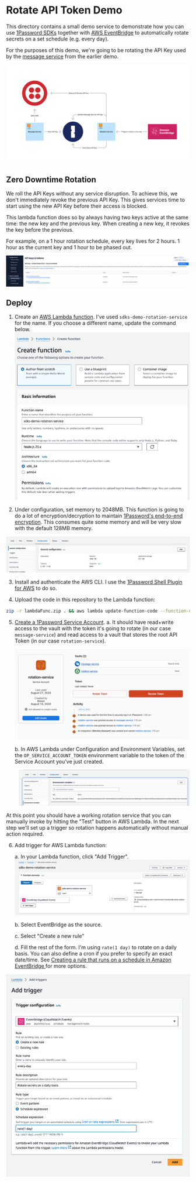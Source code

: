 # Rotate API Token Demo

This directory contains a small demo service to demonstrate how you can use [1Password SDKs](https://developer.1password.com/docs/sdks) together with [AWS EventBridge](https://docs.aws.amazon.com/eventbridge/latest/userguide/eb-what-is.html) to automatically rotate secrets on a set schedule (e.g. every day).

For the purposes of this demo, we're going to be rotating the API Key used by the [message service](../message-service/) from the earlier demo.

![Architecture Diagram](img/diagram.png)

## Zero Downtime Rotation

We roll the API Keys without any service disruption. To achieve this, we don't immediately revoke the previous API Key. This gives services time to start using the new API Key before their access is blocked.

This lambda function does so by always having two keys active at the same time: the new key and the previous key. When creating a new key, it revokes the key before the previous.

For example, on a 1 hour rotation schedule, every key lives for 2 hours. 1 hour as the current key and 1 hour to be phased out.

![Two active keys in Twilio dashboard](img/twilio-api-keys.png)

## Deploy

1. Create an [AWS Lambda function](console.aws.amazon.com/lambda/home). I've used `sdks-demo-rotation-service` for the name. If you choose a different name, update the command below.
![AWS Console to create Lambda function](img/create-lambda-func.png)

2. Under configuration, set memory to 2048MB. This function is going to do a lot of encryption/decryption to maintain [1Password's end-to-end encryption](https://1password.com/security/). This consumes quite some memory and will be very slow with the default 128MB memory.

![Lambda func configuration](img/lambda-config.png) 

3. Install and authenticate the AWS CLI. I use the [1Password Shell Plugin for AWS](https://developer.1password.com/docs/cli/shell-plugins/aws/) to do so.

4. Upload the code in this repository to the Lambda function:
```sh
zip -r lambdaFunc.zip . && aws lambda update-function-code --function-name sdks-demo-rotation-service --zip-file fileb://./lambdaFunc.zip --region us-east-1
```

5. [Create a 1Password Service Account](https://developer.1password.com/docs/service-accounts/get-started).
   a. It should have read+write access to the vault with the token it's going to rotate (in our case `message-service`) and read access to a vault that stores the root API Token (in our case `rotation-service`).

    ![1Password Service Account for rotation service](img/1password-service-account.png)

   b. In AWS Lambda under Configuration and Environment Variables, set the `OP_SERVICE_ACCOUNT_TOKEN` environment variable to the token of the Service Account you've just created.

    ![1Password Service Account Token configured in AWS Lambda environment](img/lambda-environment.png)

At this point you  should have a working rotation service that you can manually invoke by hitting the "Test" button in AWS Lambda. In the next step we'll set up a trigger so rotation happens automatically without manual action required.

6. Add trigger for AWS Lambda function:

   a. In your Lambda function, click "Add Trigger".
    ![](img/aws-lambda-trigger.png)

   b. Select EventBridge as the source.

   c. Select "Create a new rule"

   d. Fill the rest of the form. I'm using `rate(1 day)` to rotate on a daily basis. You can also define a cron if you prefer to specify an exact date/time. See [Creating a rule that runs on a schedule in Amazon EventBridge
](https://docs.aws.amazon.com/eventbridge/latest/userguide/eb-create-rule-schedule.html) for more options.


![AWS Lambda EventBridge Trigger](img/create-eventbridge-trigger.png)

